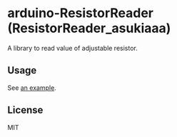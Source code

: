 # arduino-ResistorReader (ResistorReader_asukiaaa)

A library to read value of adjustable resistor.

## Usage

See [an example](./examples/ReadResister/ReadResister.ino).

## License

MIT

